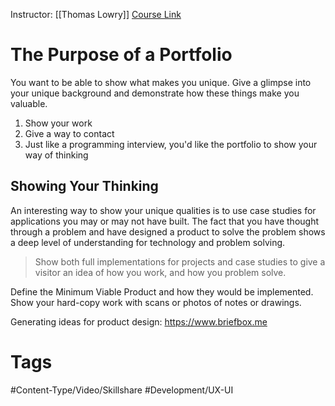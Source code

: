Instructor: [[Thomas Lowry]]
[Course Link](https://www.skillshare.com/classes/Digital-Product-Design-Create-a-Compelling-UX-Portfolio-Learn-with-Figma/531373984?via=list-57)

# The Purpose of a Portfolio
You want to be able to show what makes you unique. Give a glimpse into your unique background and demonstrate how these things make  you valuable. 
1. Show your work
2. Give a way to contact
3. Just like a programming interview, you'd like the portfolio to show your way of thinking
## Showing Your Thinking
An interesting way to show your unique qualities is to use case studies for applications you may or may not have built. The fact that you have thought through a problem and have designed a product to solve the problem shows a deep level of understanding for technology and problem solving. 
> Show both full implementations for projects and case studies to give a visitor an idea of how you work, and how you problem solve. 

Define the Minimum Viable Product and how they would be implemented. 
Show your hard-copy work with scans or photos of notes or drawings. 

Generating ideas for product design: https://www.briefbox.me
# Tags
#Content-Type/Video/Skillshare #Development/UX-UI 